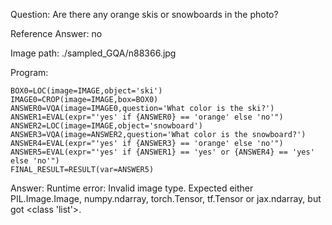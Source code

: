Question: Are there any orange skis or snowboards in the photo?

Reference Answer: no

Image path: ./sampled_GQA/n88366.jpg

Program:

```
BOX0=LOC(image=IMAGE,object='ski')
IMAGE0=CROP(image=IMAGE,box=BOX0)
ANSWER0=VQA(image=IMAGE0,question='What color is the ski?')
ANSWER1=EVAL(expr="'yes' if {ANSWER0} == 'orange' else 'no'")
ANSWER2=LOC(image=IMAGE,object='snowboard')
ANSWER3=VQA(image=ANSWER2,question='What color is the snowboard?')
ANSWER4=EVAL(expr="'yes' if {ANSWER3} == 'orange' else 'no'")
ANSWER5=EVAL(expr="'yes' if {ANSWER1} == 'yes' or {ANSWER4} == 'yes' else 'no'")
FINAL_RESULT=RESULT(var=ANSWER5)
```
Answer: Runtime error: Invalid image type. Expected either PIL.Image.Image, numpy.ndarray, torch.Tensor, tf.Tensor or jax.ndarray, but got <class 'list'>.


